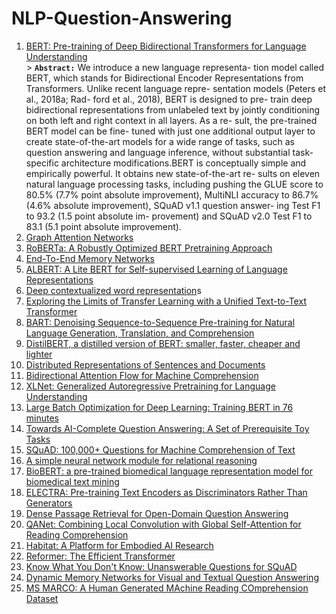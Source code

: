 # NLP-Question-Answering
<ol>
<li> <a href="https://arxiv.org/pdf/1810.04805v2.pdf">BERT: Pre-training of Deep Bidirectional Transformers for Language Understanding </a></li>
    > <b><code>Abstract:</code></b> We introduce a new language representa- tion model called BERT, which stands for Bidirectional Encoder Representations from Transformers. Unlike recent language repre- sentation models (Peters et al., 2018a; Rad- ford et al., 2018), BERT is designed to pre- train deep bidirectional representations from unlabeled text by jointly conditioning on both left and right context in all layers. As a re- sult, the pre-trained BERT model can be fine- tuned with just one additional output layer to create state-of-the-art models for a wide range of tasks, such as question answering and language inference, without substantial task- specific architecture modifications.BERT is conceptually simple and empirically powerful. It obtains new state-of-the-art re- sults on eleven natural language processing tasks, including pushing the GLUE score to 80.5% (7.7% point absolute improvement), MultiNLI accuracy to 86.7% (4.6% absolute improvement), SQuAD v1.1 question answer- ing Test F1 to 93.2 (1.5 point absolute im- provement) and SQuAD v2.0 Test F1 to 83.1 (5.1 point absolute improvement).
  
  
  
  
  
<li><a href="https://arxiv.org/pdf/1710.10903v3.pdf"> Graph Attention Networks</a></li>
<li><a href="https://arxiv.org/pdf/1907.11692v1.pdf"> RoBERTa: A Robustly Optimized BERT Pretraining Approach</a></li>
<li><a href="https://arxiv.org/pdf/1503.08895v5.pdf"> End-To-End Memory Networks</a></li>
<li><a href="https://arxiv.org/pdf/1909.11942v6.pdf"> ALBERT: A Lite BERT for Self-supervised Learning of Language Representations</a></li>
<li><a href="https://arxiv.org/pdf/1802.05365v2.pdf"> Deep contextualized word representation</a>s</li>
<li><a href="https://arxiv.org/pdf/1910.10683v3.pdf"> Exploring the Limits of Transfer Learning with a Unified Text-to-Text Transformer</a></li>
<li><a href="https://arxiv.org/pdf/1910.13461v1.pdf"> BART: Denoising Sequence-to-Sequence Pre-training for Natural Language Generation, Translation, and Comprehension</a></li>
<li><a href="https://arxiv.org/pdf/1405.4053v2.pdf"> DistilBERT, a distilled version of BERT: smaller, faster, cheaper and lighter</a></li>
<li><a href="https://arxiv.org/pdf/1910.01108v4.pdf"> Distributed Representations of Sentences and Documents</a></li>
<li><a href ="https://arxiv.org/pdf/1611.01603v6.pdf">Bidirectional Attention Flow for Machine Comprehension</a></li> 
<li><a href ="https://arxiv.org/pdf/1906.08237v2.pdf">XLNet: Generalized Autoregressive Pretraining for Language Understanding</a></li>
<li><a href ="https://arxiv.org/pdf/1904.00962v5.pdf">Large Batch Optimization for Deep Learning: Training BERT in 76 minutes</a></li>
<li><a href ="https://arxiv.org/pdf/1502.05698v10.pdf">Towards AI-Complete Question Answering: A Set of Prerequisite Toy Tasks</a></li>
<li><a href ="https://arxiv.org/pdf/1606.05250v3.pdf">SQuAD: 100,000+ Questions for Machine Comprehension of Text</a></li>
<li><a href ="https://arxiv.org/pdf/1706.01427v1.pdf">A simple neural network module for relational reasoning</a></li>
<li><a href ="https://arxiv.org/pdf/1901.08746v4.pdf">BioBERT: a pre-trained biomedical language representation model for biomedical text mining</a></li>
<li><a href ="https://arxiv.org/pdf/2003.10555v1.pdf">ELECTRA: Pre-training Text Encoders as Discriminators Rather Than Generators</a></li>
<li><a href ="https://arxiv.org/pdf/2004.04906v3.pdf">Dense Passage Retrieval for Open-Domain Question Answering</a></li>
<li><a href ="https://arxiv.org/pdf/1804.09541v1.pdf">QANet: Combining Local Convolution with Global Self-Attention for Reading Comprehension</a></li>
<li><a href ="https://arxiv.org/pdf/1904.01201v2.pdf">Habitat: A Platform for Embodied AI Research</a></li>
<li><a href ="https://arxiv.org/pdf/2001.04451v2.pdf">Reformer: The Efficient Transformer</a></li>
<li><a href ="https://arxiv.org/pdf/1806.03822v1.pdf">Know What You Don't Know: Unanswerable Questions for SQuAD</a></li>
<li><a href ="https://arxiv.org/pdf/1603.01417v1.pdf">Dynamic Memory Networks for Visual and Textual Question Answering</a></li>
<li><a href ="https://arxiv.org/pdf/1611.09268v3.pdf">MS MARCO: A Human Generated MAchine Reading COmprehension Dataset</a></li>



</ol>
